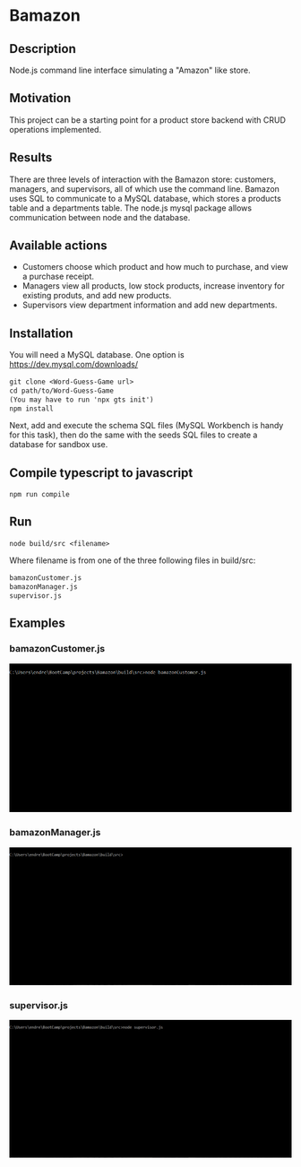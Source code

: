 # Bamazon

## Description
Node.js command line interface simulating a "Amazon" like store.

## Motivation 
This project can be a starting point for a product store backend with CRUD operations implemented. 

## Results
There are three levels of interaction with the Bamazon store: customers, managers, and supervisors, all of which use the command line. Bamazon uses SQL to communicate to a MySQL database, which stores a products table and a departments table. The node.js mysql package allows communication between node and the database.

## Available actions
* Customers choose which product and how much to purchase, and view a purchase receipt.
* Managers view all products, low stock products, increase inventory for existing produts, and add new products.
* Supervisors view department information and add new departments.

## Installation
You will need a MySQL database. One option is https://dev.mysql.com/downloads/
```
git clone <Word-Guess-Game url>
cd path/to/Word-Guess-Game
(You may have to run 'npx gts init')
npm install
```
Next, add and execute the schema SQL files (MySQL Workbench is handy for this task), then do the same with the seeds SQL files to create a database for sandbox use.

## Compile typescript to javascript
```
npm run compile
```

## Run 
```
node build/src <filename>
```
Where filename is from one of the three following files in build/src:
```
bamazonCustomer.js
bamazonManager.js
supervisor.js
```

## Examples

### bamazonCustomer.js
![bamazonCustomer.js](./assets/gifs/customer-demo.gif)

### bamazonManager.js
![bamazonManager.js](./assets/gifs/manager-demo.gif)

### supervisor.js
![supervisor.js](./assets/gifs/supervisor-demo.gif)
